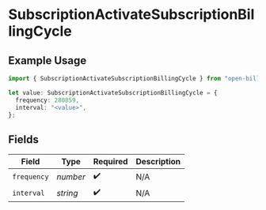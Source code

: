 # SubscriptionActivateSubscriptionBillingCycle

## Example Usage

```typescript
import { SubscriptionActivateSubscriptionBillingCycle } from "open-billing/models/operations";

let value: SubscriptionActivateSubscriptionBillingCycle = {
  frequency: 280859,
  interval: "<value>",
};
```

## Fields

| Field              | Type               | Required           | Description        |
| ------------------ | ------------------ | ------------------ | ------------------ |
| `frequency`        | *number*           | :heavy_check_mark: | N/A                |
| `interval`         | *string*           | :heavy_check_mark: | N/A                |